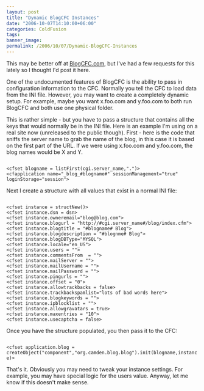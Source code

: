 ```yaml
---
layout: post
title: "Dynamic BlogCFC Instances"
date: "2006-10-07T14:10:00+06:00"
categories: ColdFusion 
tags: 
banner_image: 
permalink: /2006/10/07/Dynamic-BlogCFC-Instances
---
```


This may be better off at <a href="http://www.blogcfc.com">BlogCFC.com</a>, but I've had a few requests for this lately so I thought I'd post it here.

One of the undocumented features of BlogCFC is the ability to pass in configuration information to the CFC. Normally you tell the CFC to load data from the INI file. However, you may want to create a completely dynamic setup. For example, maybe you want x.foo.com and y.foo.com to both run BlogCFC and both use one physical folder. 

This is rather simple - but you have to pass a structure that contains all the keys that would normally be in the INI file. Here is an example I'm using on a real site now (unreleased to the public though). First - here is the code that sniffs the server name to grab the name of the blog, in this case it is based on the first part of the URL. If we were using x.foo.com and y.foo.com, the blog names would be X and Y.

<code>
&lt;cfset blogname = listFirst(cgi.server_name,".")&gt;
&lt;cfapplication name="_blog_#blogname#" sessionManagement="true" loginStorage="session"&gt;
</code>

Next I create a structure with all values that exist in a normal INI file:

<code>
&lt;cfset instance = structNew()&gt;
&lt;cfset instance.dsn = dsn&gt;
&lt;cfset instance.owneremail="blog@blog.com"&gt;
&lt;cfset instance.blogurl = "http://#cgi.server_name#/blog/index.cfm"&gt;
&lt;cfset instance.blogtitle = "#blogname# Blog"&gt;
&lt;cfset instance.blogdescription = "#blognme# Blog"&gt;
&lt;cfset instance.blogDBType="MYSQL"&gt;
&lt;cfset instance.locale="en_US"&gt;
&lt;cfset instance.users = ""&gt;
&lt;cfset instance.commentsFrom  = ""&gt;
&lt;cfset instance.mailServer = ""&gt;
&lt;cfset instance.mailUsername = ""&gt;
&lt;cfset instance.mailPassword = ""&gt;
&lt;cfset instance.pingurls = ""&gt;
&lt;cfset instance.offset = "0"&gt;
&lt;cfset instance.allowtrackbacks = false&gt;
&lt;cfset instance.trackbackspamlist="lots of bad words here"&gt;
&lt;cfset instance.blogkeywords = ""&gt;
&lt;cfset instance.ipblocklist = ""&gt;
&lt;cfset instance.allowgravatars = true&gt;
&lt;cfset instance.maxentries = "10"&gt;
&lt;cfset instance.usecaptcha = false&gt;
</code>

Once you have the structure populated, you then pass it to the CFC:

<code>
&lt;cfset application.blog = createObject("component","org.camden.blog.blog").init(blogname,instance)&gt;
</code>

That's it. Obviously you may need to tweak your instance settings. For example, you may have special logic for the users value. Anyway, let me know if this doesn't make sense.